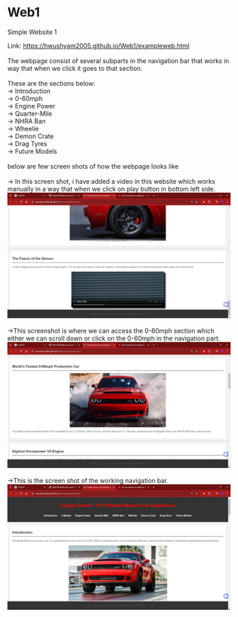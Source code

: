 # Web1
Simple Website 1

Link: https://hwushyam2005.github.io/Web1/exampleweb.html
<br>
<br>
The webpage consist of several subparts in the navigation bar that works in way that when we click it goes to that section.
<br>
<br>
These are the sections below: 
<br>
-> Introduction 
<br>
-> 0-60mph 
<br>
-> Engine Power
<br>
-> Quarter-Mile
<br>
-> NHRA Ban
<br>
-> Wheelie
<br>
-> Demon Crate
<br>
-> Drag Tyres
<br>
-> Future Models
<br>
<br>
below are few screen shots of how the webpage looks like
<br>
<br>
-> In this screen shot, i have added a video in this website which works manually in a way that when we click on play button in bottom left side.
<img src = "pic1.png">
<br>
<br>
->This screenshot is where we can access the 0-60mph section which either we can scroll down or click on the 0-60mph in the navigation part.
<img src = "pic2.png">
<br>
<br>
->This is the screen shot of the working navigation bar. 
<img src = "pic3.png">
